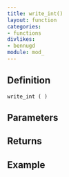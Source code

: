 ```yaml
---
title: write_int()
layout: function
categories:
- functions
divlikes:
- bennugd
module: mod_
---
```


## Definition

    write_int ( )

## Parameters

## Returns

## Example
